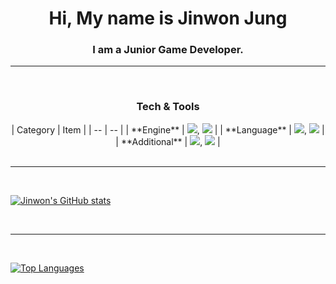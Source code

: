 <h1 align="center">
    Hi, My name is Jinwon Jung
</h1>
<h3 align="center">
    I am a Junior Game Developer.
</h3>

---

<br/>

<h3 align="Center">
    Tech & Tools
</h3>
<div align="center" style="witdh:100%">
    | Category | Item |
    | -- | -- |
    | **Engine** | <img src="https://img.shields.io/badge/Unity-blue" />, <img src="https://img.shields.io/badge/Unreal-blue" /> |
    | **Language** | <img src="https://img.shields.io/badge/C++-blue" />, <img src="https://img.shields.io/badge/C_#-blue" /> |
    | **Additional** | <img src="https://img.shields.io/badge/Aesprite-blue" />, <img src="https://img.shields.io/badge/Blender-blue" /> |
</div>

<br/>

---

<br/>

[![Jinwon's GitHub stats](https://github-readme-stats.vercel.app/api?username=JoungJinwon&show_icons=true&theme=tokyonight)](https://github.com/anuraghazra/github-readme-stats)

<br/>

---

<br/>

[![Top Languages](https://github-readme-stats.vercel.app/api/top-langs/?username=JoungJinwon)](https://github.com/anuraghazra/github-readme-stats)

<!--
**JoungJinwon/JoungJinwon** is a ✨ _special_ ✨ repository because its `README.md` (this file) appears on your GitHub profile.

Here are some ideas to get you started:

- 🔭 I’m currently working on ... 
- 🌱 I’m currently learning ...
- 👯 I’m looking to collaborate on ...
- 🤔 I’m looking for help with ...
- 💬 Ask me about ...
- 📫 How to reach me: ...
- 😄 Pronouns: ...
- ⚡ Fun fact: ...
-->
